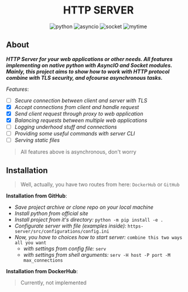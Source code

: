 <h1 align="center">HTTP SERVER</h1>
<p align="center">
    <img src="https://img.shields.io/badge/%20python-3.11.3-blue?style=for-the-badge&logo=Python" alt="python">
    <img src="https://img.shields.io/badge/%20asyncio-latest-brightgreen?style=for-the-badge" alt="asyncio">
    <img src="https://img.shields.io/badge/%20socket-latest-brightgreen?style=for-the-badge" alt="socket">
    <img src="https://img.shields.io/badge/%20mytime-week-red?style=for-the-badge" alt="mytime">

</p>

<h2>About</h2>

*__HTTP Server for your web applications or other needs. All features implementing on native python with AsyncIO and Socket modules. Mainly, this project aims to show how to work with HTTP protocol combine with TLS security, and ofcourse asynchronous tasks.__*

_Features_:
- [ ] _Secure connection between client and server with TLS_
- [x] _Accept connections from client and handle request_
- [x] _Send client request through proxy to web application_
- [x] _Balancing requests between multiple web applications_
- [ ] _Logging underhood stuff and connections_
- [ ] _Providing some useful commands with server CLI_
- [ ] _Serving static files_

> All features above is asynchronous, don't worry

<h2>Installation</h2>

> Well, actually, you have two routes from here: `DockerHub` or `GitHub`

__Installation from GitHub__:

- _Save project archive or clone repo on your local machine_
- _Install python from <a ref="https://www.python.org/downloads/">official site</a>_
- _Install project from it's directory:_ `python -m pip install -e .`
- _Configurate server with file (examples inside):_ `https-server/src/configurations/config.ini`
- _Now, you have to choices how to start server:_ `combine this two ways all you want`
    - _with settings from config file:_ `serv`
    - _with settings from shell arguments:_ `serv -H host -P port -M max_connections`

__Installation from DockerHub__:

> Currently, not implemented
